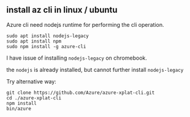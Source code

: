 ## install az cli in linux / ubuntu

Azure cli need nodejs runtime for performing the cli operation.

```
sudo apt install nodejs-legacy
sudo apt install npm
sudo npm install -g azure-cli
```

I have issue of installing `nodejs-legacy` on chromebook.

the `nodejs` is already installed, but cannot further install `nodejs-legacy`

Try alternative way:

```
git clone https://github.com/Azure/azure-xplat-cli.git
cd ./azure-xplat-cli
npm install
bin/azure
```

